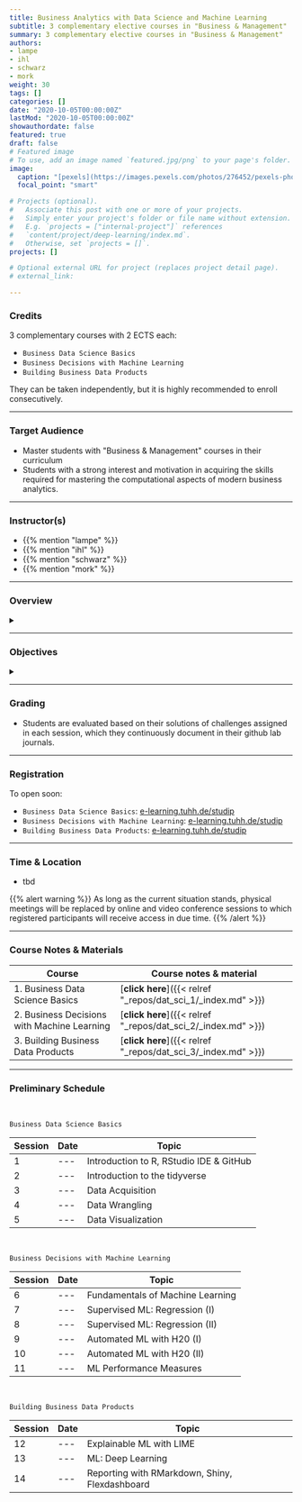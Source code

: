 ```yaml
---
title: Business Analytics with Data Science and Machine Learning
subtitle: 3 complementary elective courses in "Business & Management"
summary: 3 complementary elective courses in "Business & Management"
authors:
- lampe
- ihl
- schwarz
- mork
weight: 30
tags: []
categories: []
date: "2020-10-05T00:00:00Z"
lastMod: "2020-10-05T00:00:00Z"
showauthordate: false
featured: true
draft: false
# Featured image
# To use, add an image named `featured.jpg/png` to your page's folder. 
image:
  caption: "[pexels](https://images.pexels.com/photos/276452/pexels-photo-276452.jpeg), [cc0](https://www.pexels.com/de-de/creative-commons-images/)"
  focal_point: "smart"

# Projects (optional).
#   Associate this post with one or more of your projects.
#   Simply enter your project's folder or file name without extension.
#   E.g. `projects = ["internal-project"]` references 
#   `content/project/deep-learning/index.md`.
#   Otherwise, set `projects = []`.
projects: []

# Optional external URL for project (replaces project detail page).
# external_link: 

---
```


### Credits

3 complementary courses with 2 ECTS each:
* `Business Data Science Basics`
* `Business Decisions with Machine Learning`
* `Building Business Data Products`

They can be taken independently, but it is highly recommended to enroll consecutively. 

***

### Target Audience

* Master students with "Business & Management" courses in their curriculum
* Students with a strong interest and motivation in acquiring the skills required for mastering the computational aspects of modern business analytics.

***

### Instructor(s)

* {{% mention "lampe" %}}
* {{% mention "ihl" %}}
* {{% mention "schwarz" %}}
* {{% mention "mork" %}}

***

### Overview
<details class="description" close><summary data-close="Show" data-open="Hide"></summary>
Business Analytics is an applied and interactive course program comprised of three different courses and designed to provide you with a sound understanding of the constantly growing opportunities that business analytics experiences through modern approaches in data science and machine learning. In this course you will learn methods of descriptive, predictive and prescriptive analytics in order to approach critical business decisions based on data and to derive recommendations for action. Participants learn how to collect, cleanse and transform large amounts of data using various techniques. The aim is to specifically examine, visualize and model the associated data using modern machine learning methods.
<br><br>
During the course program, the participants apply the tools they have learned to practical data science problems from various management areas, creating a comprehensive and multifaceted application portfolio that demonstrates their data analysis and modeling skills. The programming language used is R, whereby the integration of Python into the workflow is also practiced. Programming knowledge is not required, but is of course an advantage. Each session will involve a small amount of lecturing on R concepts, and a large amount of time for students to complete assigned coding and analysis problems.
</details>

***

### Objectives

<details class="description" close><summary data-close="Show" data-open="Hide"></summary>

After completing this module, students will be able to:

* Obtain large amounts of data via APIs or web scraping from the Internet
* Clean and transform data
* Explore and visualize data in a goal-oriented way
* Model data using modern machine learning techniques
* Communicate data and results in an actionable form of products, dashboards and applications  

</details>


***

### Grading

* Students are evaluated based on their solutions of challenges assigned in each session, which they continuously document in their github lab journals.

***

### Registration

To open soon:

* `Business Data Science Basics`: [e-learning.tuhh.de/studip](https://e-learning.tuhh.de/studip/)
* `Business Decisions with Machine Learning`: [e-learning.tuhh.de/studip](https://e-learning.tuhh.de/studip/)
* `Building Business Data Products`: [e-learning.tuhh.de/studip](https://e-learning.tuhh.de/studip/)

***

### Time & Location

* tbd

{{% alert warning %}}
As long as the current situation stands, physical meetings will be replaced by online and video conference sessions to which registered participants will receive access in due time.
{{% /alert %}}

***

### Course Notes & Materials

| Course | Course notes & material |
| --- | --- |
| 1. Business Data Science Basics | [**click here**]({{< relref "_repos/dat_sci_1/_index.md" >}}) | 
| 2. Business Decisions with Machine Learning | [**click here**]({{< relref "_repos/dat_sci_2/_index.md" >}}) | 
| 3. Building Business Data Products | [**click here**]({{< relref "_repos/dat_sci_3/_index.md" >}}) | 

***

### Preliminary Schedule

<br>

`Business Data Science Basics`

| Session | Date | Topic |
| --- | --- | --- |
| 1 | --- | Introduction to R, RStudio IDE & GitHub |
| 2 | --- | Introduction to the tidyverse |
| 3 | --- | Data Acquisition |
| 4 | --- | Data Wrangling |
| 5 | --- | Data Visualization |

<br>

`Business Decisions with Machine Learning`

| Session | Date | Topic |
| --- | --- | --- |
| 6 | --- | Fundamentals of Machine Learning |
| 7 | --- | Supervised ML: Regression (I) |
| 8 | --- | Supervised ML: Regression (II) |
| 9 | --- | Automated ML with H20 (I) | 
| 10 | --- | Automated ML with H20 (II) |
| 11 | --- | ML Performance Measures |


<br>

`Building Business Data Products`

| Session | Date | Topic |
| --- | --- | --- |
| 12 | --- | Explainable ML with LIME |
| 13 | --- | ML: Deep Learning |
| 14 | --- | Reporting with RMarkdown, Shiny, Flexdashboard |
